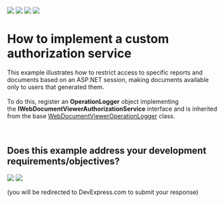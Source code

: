 <!-- default badges list -->
![](https://img.shields.io/endpoint?url=https://codecentral.devexpress.com/api/v1/VersionRange/128596459/18.2.10%2B)
[![](https://img.shields.io/badge/Open_in_DevExpress_Support_Center-FF7200?style=flat-square&logo=DevExpress&logoColor=white)](https://supportcenter.devexpress.com/ticket/details/T488888)
[![](https://img.shields.io/badge/📖_How_to_use_DevExpress_Examples-e9f6fc?style=flat-square)](https://docs.devexpress.com/GeneralInformation/403183)
[![](https://img.shields.io/badge/💬_Leave_Feedback-feecdd?style=flat-square)](#does-this-example-address-your-development-requirementsobjectives)
<!-- default badges end -->
# How to implement a custom authorization service


<p>This example illustrates how to restrict access to specific reports and documents based on an ASP.NET session, making documents available only to users that generated them.<br><br>To do this, register an <strong>OperationLogger</strong> object implementing the <strong>IWebDocumentViewerAuthorizationService</strong> interface and is inherited from the base <a href="https://documentation.devexpress.com/#XtraReports/clsDevExpressXtraReportsWebWebDocumentViewerWebDocumentViewerOperationLoggertopic">WebDocumentViewerOperationLogger</a> class.</p>

<br/>


<!-- feedback -->
## Does this example address your development requirements/objectives?

[<img src="https://www.devexpress.com/support/examples/i/yes-button.svg"/>](https://www.devexpress.com/support/examples/survey.xml?utm_source=github&utm_campaign=reporting-mvc-implement-a-custom-authorization-service&~~~was_helpful=yes) [<img src="https://www.devexpress.com/support/examples/i/no-button.svg"/>](https://www.devexpress.com/support/examples/survey.xml?utm_source=github&utm_campaign=reporting-mvc-implement-a-custom-authorization-service&~~~was_helpful=no)

(you will be redirected to DevExpress.com to submit your response)
<!-- feedback end -->
